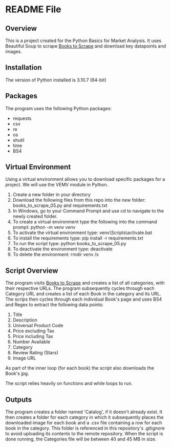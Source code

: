# README File

## Overview

This is a project created for the Python Basics for Market Analysis. It uses Beautiful Soup to scrape [Books to Scrape](https://books.toscrape.com/) and download key datapoints and images.

## Installation

The version of Python installed is 3.10.7 (64-bit)

## Packages

The program uses the following Python packages:
* requests
* csv
* re
* os
* shutil
* time
* BS4

## Virtual Environment

Using a virtual environment allows you to download specific packages for a project. We will use the VEMV module in Python.

1. Create a new folder in your directory
2. Download the following files from this repo into the new folder: books_to_scrape_05.py and requirements.txt
3. In Windows, go to your Command Prompt and use cd to navigate to the newly created folder.
4. To create a virtual environment type the following into the command prompt: python -m venv venv
5. To activate the virtual environment type: venv\Scripts\activate.bat
6. To install the requirements type: pip install -r requirements.txt
7. To run the script type: python books_to_scrape_05.py
8. To deactivate the environment type: deactivate
9. To delete the environment: rmdir venv /s


## Script Overview

The program visits [Books to Scrape](https://books.toscrape.com/) and creates a list of all categories, with their respective URLs. The program subsequently cycles through each Category URL and creates a list of each Book in the category and its URL. The scrips then cycles through each individual Book's page and uses BS4 and Regex to extract the following data points:
1. Title
2. Description
3. Universal Product Code
4. Price excluding Tax
5. Price including Tax
6. Number Available
7. Category
8. Review Rating (Stars)
9. Image URL

As part of the inner loop (for each book) the script also downloads the Book's jpg.

The script relies heavily on functions and while loops to run.

## Outputs

The program creates a folder named 'Catalog', if it doesn't already exist. It then creates a folder for each category in which it subsequently places the downloaded image for each book and a .csv file containing a row for each book in the category. This folder is referenced in this repository's .gitignore to avoid uploading its contents to the remote repository. When the script is done running, the Categories file will be between 40 and 45 MB in size.
